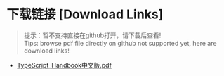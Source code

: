 # 下载链接 [Download Links]

> 提示：暂不支持直接在github打开，请下载后查看!<br>
> Tips: browse pdf file directly on github not supported yet, here are download links!

- [TypeScript_Handbook中文版.pdf](https://raw.githubusercontent.com/johnnynode/ebooks-typescript/master/TypeScript_Handbook中文版.pdf)

